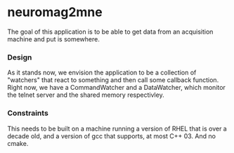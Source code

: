 # neuromag2mne
The goal of this application is to be able to get data from an acquisition machine and put is somewhere. 

### Design
As it stands now, we envision the application to be a collection of "watchers" that react to something and then call some callback function. Right now, we have a CommandWatcher and a DataWatcher, which monitor the telnet server and the shared memory respectivley.

### Constraints
This needs to be built on a machine running a version of RHEL that is over a decade old, and a version of gcc that supports, at most C++ 03. And no cmake.